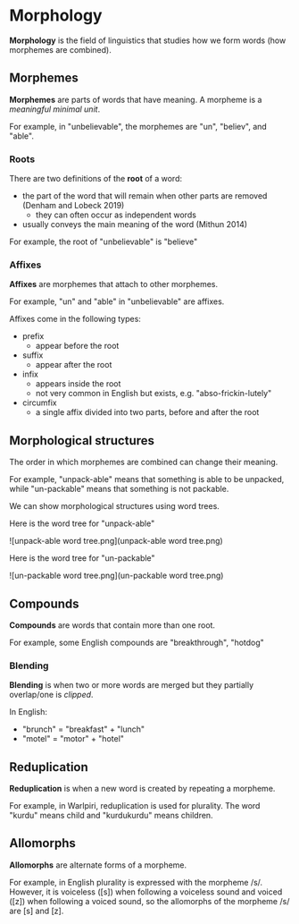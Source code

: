 # Morphology

**Morphology** is the field of linguistics that studies how we form words (how morphemes are combined).

## Morphemes

**Morphemes** are parts of words that have meaning. A morpheme is a *meaningful minimal unit*.

For example, in "unbelievable", the morphemes are "un", "believ", and "able".

### Roots

There are two definitions of the **root** of a word:

- the part of the word that will remain when other parts are removed (Denham and Lobeck 2019)
  - they can often occur as independent words
- usually conveys the main meaning of the word (Mithun 2014)

For example, the root of "unbelievable" is "believe"

### Affixes

**Affixes** are morphemes that attach to other morphemes.

For example, "un" and "able" in "unbelievable" are affixes.

Affixes come in the following types:

- prefix
  - appear before the root
- suffix
  - appear after the root
- infix
  - appears inside the root
  - not very common in English but exists, e.g. "abso-frickin-lutely"
- circumfix
  - a single affix divided into two parts, before and after the root

## Morphological structures

The order in which morphemes are combined can change their meaning.

For example, "unpack-able" means that something is able to be unpacked, while "un-packable" means that something is not packable.

We can show morphological structures using word trees.

Here is the word tree for "unpack-able"

![unpack-able word tree.png](unpack-able word tree.png)

Here is the word tree for "un-packable"

![un-packable word tree.png](un-packable word tree.png)

## Compounds

**Compounds** are words that contain more than one root.

For example, some English compounds are "breakthrough", "hotdog"

### Blending

**Blending** is when two or more words are merged but they partially overlap/one is *clipped*.

In English:

- "brunch" = "breakfast" + "lunch"
- "motel" = "motor" + "hotel"

## Reduplication

**Reduplication** is when a new word is created by repeating a morpheme.

For example, in Warlpiri, reduplication is used for plurality. The word "kurdu" means child and "kurdukurdu" means children.

## Allomorphs

**Allomorphs** are alternate forms of a morpheme.

For example, in English plurality is expressed with the morpheme /s/. However, it is voiceless ([s]) when following a voiceless sound and voiced ([z]) when following a voiced sound, so the allomorphs of the morpheme /s/ are [s] and [z].